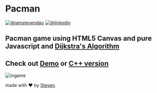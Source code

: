 # Pacman

[![@iamstevendao](https://img.shields.io/badge/twitter-@iamstevendao-blue.svg)](https://twitter.com/iamstevendao) [![@linkedin](https://img.shields.io/badge/LinkedIn-@iamstevendao-blue.svg)](https://www.linkedin.com/in/steven-dao-b9a065127/)

## Pacman game using HTML5 Canvas and pure Javascript and [Dijkstra's Algorithm](https://en.wikipedia.org/wiki/Dijkstra%27s_algorithm)

## Check out [Demo](https://repl.it/Jv9c/34) or [C++ version](https://github.com/iamstevendao/pacman_cpp)

![ingame](https://thumbs.gfycat.com/FantasticFondBarnowl-size_restricted.gif)

made with :heart: by [Steven](https://github.com/iamstevendao).